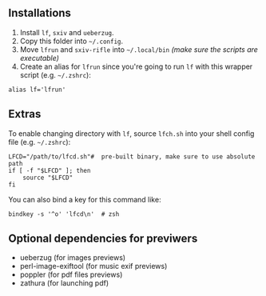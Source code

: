 ## Installations
1. Install `lf`, `sxiv` and `ueberzug`.
2. Copy this folder into `~/.config`.
3. Move `lfrun` and `sxiv-rifle` into `~/.local/bin` *(make sure the scripts are executable)*
4. Create an alias for `lfrun` since you're going to run `lf` with this wrapper script (e.g. `~/.zshrc`):

```
alias lf='lfrun'
```

## Extras
To enable changing directory with `lf`, source `lfch.sh` into your shell config file (e.g. `~/.zshrc`):

```
LFCD="/path/to/lfcd.sh"#  pre-built binary, make sure to use absolute path
if [ -f "$LFCD" ]; then
    source "$LFCD"
fi
```

You can also bind a key for this command like:

```
bindkey -s '^o' 'lfcd\n'  # zsh
```

## Optional dependencies for previwers
- ueberzug (for images previews)
- perl-image-exiftool (for music exif previews)
- poppler (for pdf files previews)
- zathura (for launching pdf)
